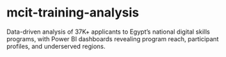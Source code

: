 # mcit-training-analysis
Data-driven analysis of 37K+ applicants to Egypt’s national digital skills programs, with Power BI dashboards revealing program reach, participant profiles, and underserved regions.
